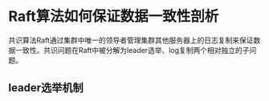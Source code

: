 # Raft算法如何保证数据一致性剖析

共识算法Raft通过集群中唯一的领导者管理集群其他服务器上的日志复制来保证数据一致性。共识问题在Raft中被分解为leader选举、log复制两个相对独立的子问题。

## leader选举机制





